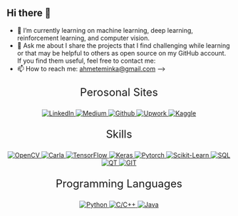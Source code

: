## Hi there 👋

- 🌱 I’m currently learning on machine learning, deep learning, reinforcement learning, and computer vision.
- 💬 Ask me about I share the projects that I find challenging while learning or that may be helpful to others as open source on my GitHub account. If you find them useful, feel free to contact me:
- 📫 How to reach me: ahmeteminka@gmail.com
-->

<p align="center" style="font-size: 24px;">
  Perosonal Sites
</p>

  <p align="center">
  <a href="https://www.linkedin.com/in/ahmet-emin-kazan-727a28257/">
    <img src="https://img.shields.io/badge/Linkedin-blue?style=for-the-badge&logo=Linkedin" alt="LinkedIn">
  </a>
  <a href="https://medium.com/@ahmeteminka">
    <img src="https://img.shields.io/badge/Medium-red?style=for-the-badge&logo=Medium" alt="Medium">
  </a>
  <a href="https://github.com/Ahmetkazann">
    <img src="https://img.shields.io/badge/Github-green?style=for-the-badge&logo=Github" alt="Github">
  </a>
  <a href="https://www.upwork.com/freelancers/~01bd7e30cb71cb6612">
    <img src="https://img.shields.io/badge/Upwork-black?style=for-the-badge&logo=Upwork" alt="Upwork">
  </a>
  <a href="https://www.kaggle.com/ahmetkazann">
    <img src="https://img.shields.io/badge/Kaggle-yellow?style=for-the-badge&logo=Kaggle" alt="Kaggle">
  </a>
</p>
  


  

<p align="center" style="font-size: 24px;">
  Skills
</p>

<p align="center">
  <a href="https://opencv.org/">
    <img src="https://img.shields.io/badge/Open--cv-yellow?style=for-the-badge&logo=Opencv" alt="OpenCV">
  </a>
  <a href="https://carla.org/">
    <img src="https://img.shields.io/badge/Carla--sim-black?style=for-the-badge&logo=tesla" alt="Carla">
  </a>
  <a href="https://www.tensorflow.org/">
    <img src="https://img.shields.io/badge/Tensorflow-white?style=for-the-badge&logo=TensorFlow" alt="TensorFlow">
  </a>
  <a href="https://keras.io/">
    <img src="https://img.shields.io/badge/Keras-black?style=for-the-badge&logo=Keras" alt="Keras">
  </a>
  <a href="https://pytorch.org/">
    <img src="https://img.shields.io/badge/Pytorch-green?style=for-the-badge&logo=Pytorch" alt="Pytorch">
  </a>
  <a href="https://scikit-learn.org/">
    <img src="https://img.shields.io/badge/Scikit--Learn-yellow?style=for-the-badge&logo=Scikit-Learn" alt="Scikit-Learn">
  </a>
  <a href="https://www.mysql.com/">
    <img src="https://img.shields.io/badge/SQL-red?style=for-the-badge&logo=mysql" alt="SQL">
  </a>
  <a href="https://www.qt.io/">
    <img src="https://img.shields.io/badge/QT-black?style=for-the-badge&logo=QT" alt="QT">
  </a>
  <a href="https://git-scm.com/">
    <img src="https://img.shields.io/badge/GIT-black?style=for-the-badge&logo=GIT" alt="GIT">
  </a>
</p>

<p align="center" style="font-size: 24px;">
  Programming Languages
</p>

<p align="center">
  <a href="https://www.python.org/">
    <img src="https://img.shields.io/badge/Python-green?style=for-the-badge&logo=Python" alt="Python">
  </a>
  <a href="https://en.wikipedia.org/wiki/C%2B%2B">
    <img src="https://img.shields.io/badge/C%2CC%2B%2B-black?style=for-the-badge&logo=C" alt="C/C++">
  </a>
  <a href="https://www.java.com/">
    <img src="https://img.shields.io/badge/Java-red?style=for-the-badge&logo=Java" alt="Java">
  </a>
</p>



  
  
  
